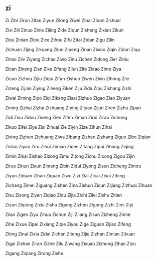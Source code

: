 zi
---

Zi Zibi Zirun Zitao Ziyue Zilong Ziwei Zibai Ziban Zishuai

Zixi Zili Zinuo Zinie Ziling Zide Ziqun Zisheng Zixian Zikun

Ziou Zinian Zilou Zice Zihou Zifu Zitai Zidan Zigu Zilin

Zichuan Zijing Zikuang Ziluo Zipeng Zinan Zixiao Ziqin Zidun Ziqu

Zimai Zilv Ziyang Zichao Ziwo Zinu Zichen Zidong Zier Ziniu

Zican Zineng Zian Zike Zifang Zilun Zite Zidao Zime Ziya

Zicao Zizhou Zijiu Ziqiu Zifan Zishuo Ziwen Zixin Zihong Zile

Zizeng Zijian Ziying Ziheng Ziken Ziju Zida Zipu Zishang Zishi

Ziwai Ziming Zipo Ziqi Zikang Zisai Zizhuo Zigao Ziao Ziyuan

Zining Zizhai Zizha Zishuang Ziping Zijuan Zijun Ziren Zizhu Zipan

Zidi Zixu Zidou Ziseng Zien Zifen Ziman Zirui Zirao Zichong

Zikuo Zifei Ziye Zisi Zihuai Zie Ziyin Zize Zihun Zihai

Zixing Zizhun Zichuang Ziwa Zibang Zizhao Zizhang Ziguo Zibo   Ziqian

Zishai Ziyao Ziru Zihui Zimiao Zicen Zitang Zipai Zihang Ziqing

Zimin Zikai Zishao Zizong Zimu Zitong Zichu Zicong Zigou Zijin

Ziruo Zinun Zixun Zimeng Zibin Zidui Ziyong Zisen Zicheng Zimou

Ziyun Ziduan Zihan Ziquan Ziwu Zizi Ziai Zicai Zisui Zibing

Zichang Zimei Ziguang Zishen Zina Zishun Zicun Zijiang Zizhuai Zihuan

Zisu Zisong Ziyan Ziqiao Zidu Zijia Zichi Zilei Zishu Zitian

Zizun Ziqiong Zixiu Zisha Zigeng Zizhen Zigong Zizhi Zimi Ziyi

Zilan Zigen Ziyu Zihua Zichun Ziji Zilang Zisun Zizheng Zimie

Zihe Zixue Zipei Zixiang Ziqie Ziyou Zige Ziguan Zijiao Zifeng

Ziting Zinai Zixia Zidai Zichan Ziteng Zijie Zizhan Zimian Zikuan

Zigai Zishan Ziran Zizhe Zilu Ziwang Zixuan Zizhong Zihao Zizu

Zigang Ziqiang Zirong Zishe 